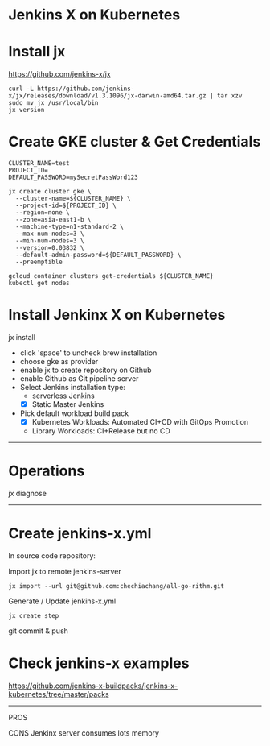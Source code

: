Jenkins X on Kubernetes
===

# Install jx

https://github.com/jenkins-x/jx

```
curl -L https://github.com/jenkins-x/jx/releases/download/v1.3.1096/jx-darwin-amd64.tar.gz | tar xzv
sudo mv jx /usr/local/bin
jx version
```

# Create GKE cluster & Get Credentials

```
CLUSTER_NAME=test
PROJECT_ID=
DEFAULT_PASSWORD=mySecretPassWord123

jx create cluster gke \
  --cluster-name=${CLUSTER_NAME} \
  --project-id=${PROJECT_ID} \
  --region=none \
  --zone=asia-east1-b \
  --machine-type=n1-standard-2 \
  --max-num-nodes=3 \
  --min-num-nodes=3 \
  --version=0.03832 \
  --default-admin-password=${DEFAULT_PASSWORD} \
  --preemptible

gcloud container clusters get-credentials ${CLUSTER_NAME}
kubectl get nodes
```

# Install Jenkinx X on Kubernetes

jx install
- click 'space' to uncheck brew installation
- choose gke as provider
- enable jx to create repository on Github 
- enable Github as Git pipeline server
- Select Jenkins installation type:
  - serverless Jenkins
  - [x] Static Master Jenkins
- Pick default workload build pack
  - [x] Kubernetes Workloads: Automated CI+CD with GitOps Promotion
  - Library Workloads: CI+Release but no CD

---

# Operations

jx diagnose

---

# Create jenkins-x.yml

In source code repository:

Import jx to remote jenkins-server
```
jx import --url git@github.com:chechiachang/all-go-rithm.git
```

Generate / Update jenkins-x.yml
```
jx create step
```

git commit & push

# Check jenkins-x examples

https://github.com/jenkins-x-buildpacks/jenkins-x-kubernetes/tree/master/packs

---

PROS

CONS
Jenkinx server consumes lots memory
